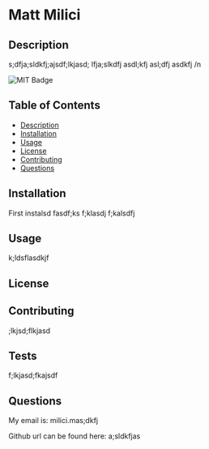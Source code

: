 # Matt Milici 

## Description
s;dfja;sldkfj;ajsdf;lkjasd; lfja;slkdfj asdl;kfj asl;dfj asdkfj /n

![MIT Badge](https://img.shields.io/badge/License-MIT-undefined)

## Table of Contents
* [Description](#Description)
* [Installation](#Installation)
* [Usage](#Usage)
* [License](#License)
* [Contributing](#Contributing)
* [Questions](#questions)

## Installation
First instalsd fasdf;ks f;klasdj f;kalsdfj

## Usage
k;ldsflasdkjf

## License

## Contributing
;lkjsd;flkjasd

## Tests
f;lkjasd;fkajsdf

## Questions
My email is: milici.mas;dkfj

Github url can be found here: a;sldkfjas